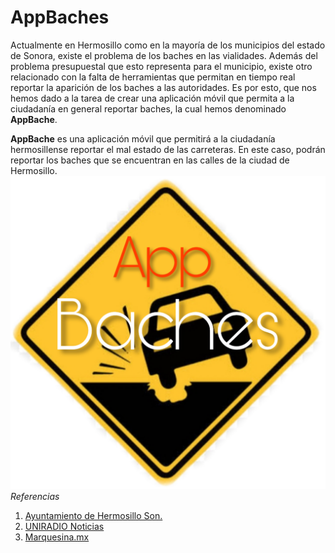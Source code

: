 ﻿# AppBaches
Actualmente en Hermosillo como en la mayoría de los municipios del estado de Sonora, existe el problema de los baches en las vialidades. Además del problema presupuestal que esto representa para el municipio, existe otro relacionado con la falta de herramientas que permitan en tiempo real reportar la aparición de los baches a las autoridades. Es por esto, que nos hemos dado a la tarea de crear una aplicación móvil que permita a la ciudadanía en general reportar baches, la cual hemos denominado **AppBache**. 

**AppBache** es una aplicación móvil que permitirá a la ciudadanía hermosillense reportar el mal estado de las carreteras. En este caso, podrán reportar los baches que se encuentran en las calles de la ciudad de Hermosillo.
![logo](PicsArt_09-27-09.00.35.png)
*Referencias* 
  1. [Ayuntamiento de Hermosillo Son.](https://www.hermosillo.gob.mx/entidades/?id=14)
  2. [UNIRADIO Noticias](https://www.uniradionoticias.com/noticias/hermosillo/572807/baches-en-tu-colonia-reportalos.html)
  3. [Marquesina.mx](http://marquesina.mx/52870/)

